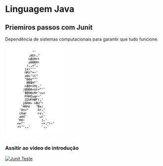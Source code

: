 # Linguagem Java
## Priemiros passos com Junit
Dependência de sistemas computacionais para garantir que tudo funcione.

![Homem Letra](https://github.com/FelipeOliver00/j/blob/master/Gif%20homem%20letrado.gif)
### Assitir ao vídeo de introdução
[![Junit Teste](http://img.youtube.com/vi/Ai6M5G90Mlg/0.jpg)](http://www.youtube.com/watch?v=Ai6M5G90Mlg "Vídeo de Introdução Junit")
